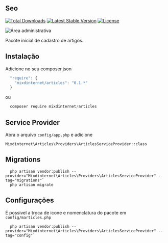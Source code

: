 ## Seo

[![Total Downloads](https://poser.pugx.org/mixdinternet/articles/d/total.svg)](https://packagist.org/packages/mixdinternet/articles)
[![Latest Stable Version](https://poser.pugx.org/mixdinternet/articles/v/stable.svg)](https://packagist.org/packages/mixdinternet/articles)
[![License](https://poser.pugx.org/mixdinternet/articles/license.svg)](https://packagist.org/packages/mixdinternet/articles)

![Área administrativa](http://mixd.com.br/github/ce4422be811a606f574a9e0a0bbb7130.png "Área administrativa")

Pacote inicial de cadastro de artigos.

## Instalação

Adicione no seu composer.json

```js
  "require": {
    "mixdinternet/articles": "0.1.*"
  }
```

ou

```js
  composer require mixdinternet/articles
```

## Service Provider

Abra o arquivo `config/app.php` e adicione

`Mixdinternet\Articles\Providers\ArticlesServiceProvider::class`

## Migrations

```
  php artisan vendor:publish --provider="Mixdinternet\Articles\Providers\ArticlesServiceProvider" --tag="migrations"`
  php artisan migrate
```

## Configurações

É possivel a troca de icone e nomenclatura do pacote em `config/marticles.php`

```
  php artisan vendor:publish --provider="Mixdinternet\Articles\Providers\ArticlesServiceProvider" --tag="config"`
```
